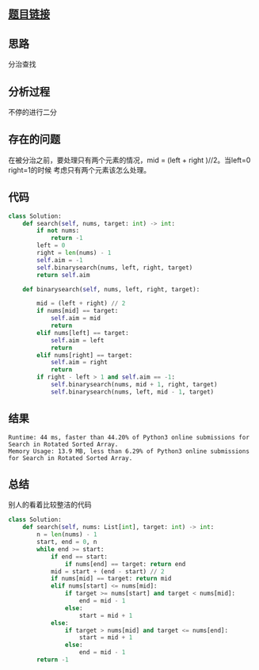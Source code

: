[//]: # (@Author  : xu.junpeng)
[//]: # (@Time    : 2020/5/10 12:53 下午)
## [题目链接](https://leetcode.com/problems/search-in-rotated-sorted-array/)

## 思路
分治查找
## 分析过程
不停的进行二分
## 存在的问题
在被分治之前，要处理只有两个元素的情况，mid = (left + right )//2。当left=0 right=1的时候
考虑只有两个元素该怎么处理。
## 代码
```python
class Solution:
    def search(self, nums, target: int) -> int:
        if not nums:
            return -1
        left = 0
        right = len(nums) - 1
        self.aim = -1
        self.binarysearch(nums, left, right, target)
        return self.aim

    def binarysearch(self, nums, left, right, target):

        mid = (left + right) // 2
        if nums[mid] == target:
            self.aim = mid
            return
        elif nums[left] == target:
            self.aim = left
            return
        elif nums[right] == target:
            self.aim = right
            return
        if right - left > 1 and self.aim == -1:
            self.binarysearch(nums, mid + 1, right, target)
            self.binarysearch(nums, left, mid - 1, target)

```

## 结果
```
Runtime: 44 ms, faster than 44.20% of Python3 online submissions for Search in Rotated Sorted Array.
Memory Usage: 13.9 MB, less than 6.29% of Python3 online submissions for Search in Rotated Sorted Array.
```
## 总结
别人的看着比较整洁的代码
```python
class Solution:
    def search(self, nums: List[int], target: int) -> int:
        n = len(nums) - 1
        start, end = 0, n
        while end >= start:
            if end == start:
                if nums[end] == target: return end
            mid = start + (end - start) // 2
            if nums[mid] == target: return mid
            elif nums[start] <= nums[mid]:
                if target >= nums[start] and target < nums[mid]:
                    end = mid - 1
                else:
                    start = mid + 1
            else:
                if target > nums[mid] and target <= nums[end]:
                    start = mid + 1
                else:
                    end = mid - 1
        return -1
```
